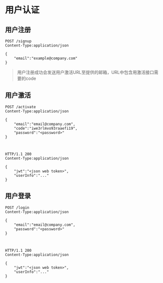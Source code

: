 # 用户认证

## 用户注册

```
POST /signup 
Content-Type:application/json

{
	"email":"example@company.com"
}
```

> 用户注册成功会发送用户激活URL至提供的邮箱，URL中包含用激活接口需要的code

## 用户激活

```
POST /activate
Content-Type:application/json

{
	"email":"email@company.com",
	"code":"iwe3rlmvo93raaefi19",
	"password":"<password>"
}



HTTP/1.1 200 
Content-Type:application/json

{
	"jwt":"<json web token>",
	"userInfo":"..."
}
```


## 用户登录

```
POST /login
Content-Type:application/json

{
	"email":"email@company.com",
	"password":"<password>"
}



HTTP/1.1 200 
Content-Type:application/json

{
	"jwt":"<json web token>",
	"userInfo":"..."
}
```